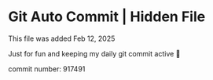 # Git Auto Commit | Hidden File

This file was added Feb 12, 2025

Just for fun and keeping my daily git commit active 🤪

commit number: 917491
